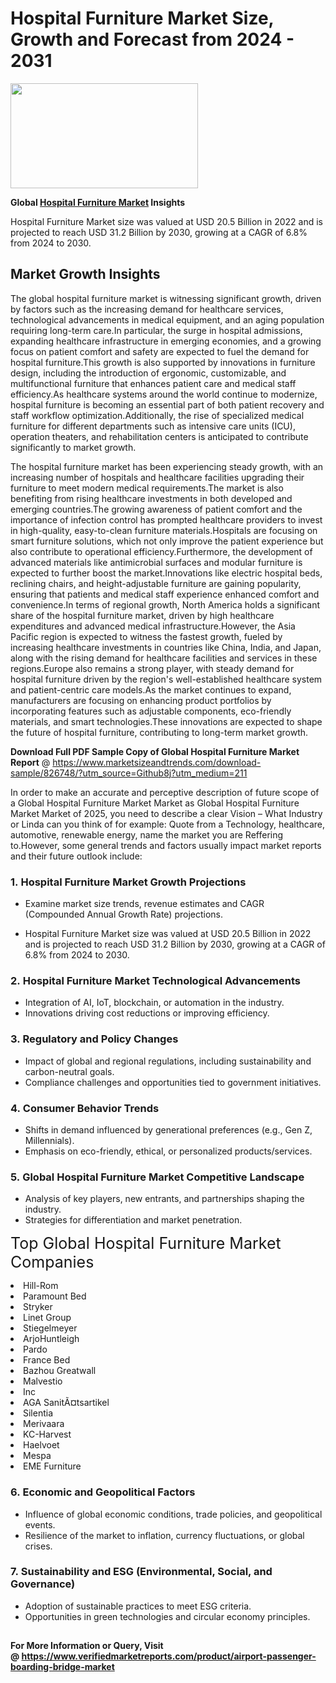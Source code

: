 <H1>Hospital Furniture Market Size, Growth and Forecast from 2024 - 2031</H1><img class="aligncenter size-medium wp-image-584254" src="https://thirdeyenews.in/wp-content/uploads/2024/09/Global-Market-Research-300x168.jpeg" alt="" width="300" height="168" /><p><strong>Global&nbsp;<a href="https://www.marketsizeandtrends.com/download-sample/826748/?utm_source=Github8j?utm_medium=211">Hospital Furniture Market</a> Insights</strong></p><p>Hospital Furniture Market size was valued at USD 20.5 Billion in 2022 and is projected to reach USD 31.2 Billion by 2030, growing at a CAGR of 6.8% from 2024 to 2030.</p><p><h2>Market Growth Insights</h2> <p>The global hospital furniture market is witnessing significant growth, driven by factors such as the increasing demand for healthcare services, technological advancements in medical equipment, and an aging population requiring long-term care.In particular, the surge in hospital admissions, expanding healthcare infrastructure in emerging economies, and a growing focus on patient comfort and safety are expected to fuel the demand for hospital furniture.This growth is also supported by innovations in furniture design, including the introduction of ergonomic, customizable, and multifunctional furniture that enhances patient care and medical staff efficiency.As healthcare systems around the world continue to modernize, hospital furniture is becoming an essential part of both patient recovery and staff workflow optimization.Additionally, the rise of specialized medical furniture for different departments such as intensive care units (ICU), operation theaters, and rehabilitation centers is anticipated to contribute significantly to market growth.</p> <p>The hospital furniture market has been experiencing steady growth, with an increasing number of hospitals and healthcare facilities upgrading their furniture to meet modern medical requirements.The market is also benefiting from rising healthcare investments in both developed and emerging countries.The growing awareness of patient comfort and the importance of infection control has prompted healthcare providers to invest in high-quality, easy-to-clean furniture materials.Hospitals are focusing on smart furniture solutions, which not only improve the patient experience but also contribute to operational efficiency.Furthermore, the development of advanced materials like antimicrobial surfaces and modular furniture is expected to further boost the market.Innovations like electric hospital beds, reclining chairs, and height-adjustable furniture are gaining popularity, ensuring that patients and medical staff experience enhanced comfort and convenience.In terms of regional growth, North America holds a significant share of the hospital furniture market, driven by high healthcare expenditures and advanced medical infrastructure.However, the Asia Pacific region is expected to witness the fastest growth, fueled by increasing healthcare investments in countries like China, India, and Japan, along with the rising demand for healthcare facilities and services in these regions.Europe also remains a strong player, with steady demand for hospital furniture driven by the region's well-established healthcare system and patient-centric care models.As the market continues to expand, manufacturers are focusing on enhancing product portfolios by incorporating features such as adjustable components, eco-friendly materials, and smart technologies.These innovations are expected to shape the future of hospital furniture, contributing to long-term market growth.<p><span class=""><strong>Download Full PDF Sample Copy of Global Hospital Furniture Market Report</strong> @ <a href="https://www.marketsizeandtrends.com/download-sample/826748/?utm_source=Github8j?utm_medium=211" target="_blank">https://www.marketsizeandtrends.com/download-sample/826748/?utm_source=Github8j?utm_medium=211</a></span></p><p>In order to make an accurate and perceptive description of future scope of a Global&nbsp;Hospital Furniture Market Market as Global&nbsp;Hospital Furniture Market Market of 2025, you need to describe a clear Vision &ndash; What Industry or Linda can you think of for example: Quote from a Technology, healthcare, automotive, renewable energy, name the market you are Reffering to.However, some general trends and factors usually impact market reports and their future outlook include:</p><h3>1.&nbsp;<strong>Hospital Furniture Market Growth Projections</strong></h3><ul><li>Examine market size trends, revenue estimates and CAGR (Compounded Annual Growth Rate) projections.</li><li><p>Hospital Furniture Market size was valued at USD 20.5 Billion in 2022 and is projected to reach USD 31.2 Billion by 2030, growing at a CAGR of 6.8% from 2024 to 2030.</p></li></ul><h3>2.&nbsp;<strong>Hospital Furniture Market Technological Advancements</strong></h3><ul><li>Integration of AI, IoT, blockchain, or automation in the industry.</li><li>Innovations driving cost reductions or improving efficiency.</li></ul><h3>3.&nbsp;<strong>Regulatory and Policy Changes</strong></h3><ul><li>Impact of global and regional regulations, including sustainability and carbon-neutral goals.</li><li>Compliance challenges and opportunities tied to government initiatives.</li></ul><h3>4.&nbsp;<strong>Consumer Behavior Trends</strong></h3><ul><li>Shifts in demand influenced by generational preferences (e.g., Gen Z, Millennials).</li><li>Emphasis on eco-friendly, ethical, or personalized products/services.</li></ul><h3>5.&nbsp;<strong>Global Hospital Furniture Market Competitive Landscape</strong></h3><ul><li>Analysis of key players, new entrants, and partnerships shaping the industry.</li><li>Strategies for differentiation and market penetration.</li></ul><p data-pm-slice="1 1 []"><span style="color: inherit; font-family: inherit; font-size: 25px;">Top Global Hospital Furniture Market Companies</span></p><div class="" data-test-id=""><p><li>Hill-Rom</li><li> Paramount Bed</li><li> Stryker</li><li> Linet Group</li><li> Stiegelmeyer</li><li> ArjoHuntleigh</li><li> Pardo</li><li> France Bed</li><li> Bazhou Greatwall</li><li> Malvestio</li><li>  Inc</li><li> AGA SanitÃ¤tsartikel</li><li> Silentia</li><li> Merivaara</li><li> KC-Harvest</li><li> Haelvoet</li><li> Mespa</li><li> EME Furniture</li></p></div><h3>6.&nbsp;<strong>Economic and Geopolitical Factors</strong></h3><ul><li>Influence of global economic conditions, trade policies, and geopolitical events.</li><li>Resilience of the market to inflation, currency fluctuations, or global crises.</li></ul><h3>7.&nbsp;<strong>Sustainability and ESG (Environmental, Social, and Governance)</strong></h3><ul><li>Adoption of sustainable practices to meet ESG criteria.</li><li>Opportunities in green technologies and circular economy principles.</li></ul><h2><strong style="font-size: 14px;">For More Information or Query, Visit @&nbsp;</strong><a style="background-color: #ffffff; font-size: 14px;" href="https://www.marketsizeandtrends.com/report/hospital-furniture-market/" target="_blank">https://www.verifiedmarketreports.com/product/airport-passenger-boarding-bridge-market</a></h2>